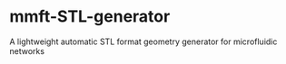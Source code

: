 # mmft-STL-generator
A lightweight automatic STL format geometry generator for microfluidic networks
